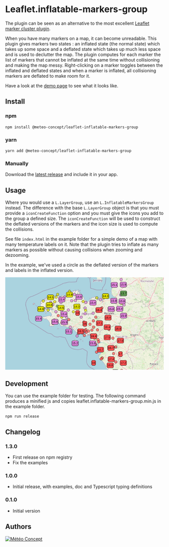 Leaflet.inflatable-markers-group
================================

The plugin can be seen as an alternative to the most excellent [Leaflet marker cluster plugin](https://github.com/Leaflet/Leaflet.markercluster).

When you have many markers on a map, it can become unreadable. This plugin gives
markers two states : an inflated state (the normal state) which takes up some
space and a deflated state which takes up much less space and is used to
declutter the map. The plugin computes for each marker the list of markers that
cannot be inflated at the same time without collisioning and making the map
messy. Right-clicking on a marker toggles between the inflated and deflated
states and when a marker is inflated, all collisioning markers are deflated to
make room for it.

Have a look at the [demo page](https://meteo-concept.github.io/leaflet-inflatable-markers-group)
to see what it looks like.


Install
-----

### npm

    npm install @meteo-concept/leaflet-inflatable-markers-group

### yarn

    yarn add @meteo-concept/leaflet-inflatable-markers-group

### Manually

Download the [latest release](https://github.com/Meteo-Concept/leaflet-inflatable-markers-group) and include it in your app.


Usage
-----

Where you would use a `L.LayerGroup`, use an `L.InflatableMarkersGroup` instead.
The difference with the base `L.LayerGroup` object is that you must provide a
`iconCreateFunction` option and you must give the icons you add to the group a
defined size.
The `iconCreateFunction` will be used to construct the deflated versions of the
markers and the icon size is used to compute the collisions.

See file `index.html` in the example folder for a simple demo of a map with
many temperature labels on it. Note that the plugin tries to inflate as many
markers as possible without causing collisions when zooming and dezooming.

In the example, we've used a circle as the deflated version of the markers and
labels in the inflated version.

![Screenshot of the demo page showing a map with markers, some deflated](./example/screenshot.png)

Development
-----

You can use the example folder for testing.
The following command produces a minified js and copies leaflet.inflatable-markers-group.min.js in the example folder.

```
npm run release
```


Changelog
-----

### 1.3.0
- First release on npm registry
- Fix the examples

### 1.0.0
- Initial release, with examples, doc and Typescript typing definitions

### 0.1.0
- Initial version

Authors
-------

[![Météo Concept](http://www.meteo-concept.fr/images/logo-meteo-concept.png)](https://www.meteo-concept.fr)
